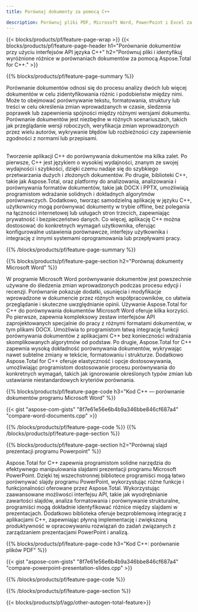 ```yaml
---
title: Porównaj dokumenty za pomocą C++ 

description: Porównuj pliki PDF, Microsoft Word, PowerPoint i Excel za pośrednictwem aplikacji C++. Uzyskaj wyróżnione wyniki porównania.
---
```


{{< blocks/products/pf/feature-page-wrap >}}
{{< blocks/products/pf/feature-page-header h1="Porównanie dokumentów przy użyciu interfejsów API języka C++" h2="Porównuj pliki i identyfikuj wyróżnione różnice w porównaniach dokumentów za pomocą Aspose.Total for C++." >}}

{{% blocks/products/pf/feature-page-summary %}}

Porównanie dokumentów odnosi się do procesu analizy dwóch lub więcej dokumentów w celu zidentyfikowania różnic i podobieństw między nimi. Może to obejmować porównywanie tekstu, formatowania, struktury lub treści w celu określenia zmian wprowadzanych w czasie, śledzenia poprawek lub zapewnienia spójności między różnymi wersjami dokumentu. Porównanie dokumentów jest niezbędne w różnych scenariuszach, takich jak przeglądanie wersji roboczych, weryfikacja zmian wprowadzonych przez wielu autorów, wykrywanie błędów lub rozbieżności czy zapewnienie zgodności z normami lub przepisami.<br /><br />

Tworzenie aplikacji C++ do porównywania dokumentów ma kilka zalet. Po pierwsze, C++ jest językiem o wysokiej wydajności, znanym ze swojej wydajności i szybkości, dzięki czemu nadaje się do szybkiego przetwarzania dużych i złożonych dokumentów. Po drugie, biblioteki C++, takie jak Aspose.Total, oraz platformy do analizowania, analizowania i porównywania formatów dokumentów, takie jak DOCX i PPTX, umożliwiają programistom wdrażanie solidnych i dokładnych algorytmów porównawczych. Dodatkowo, tworząc samodzielną aplikację w języku C++, użytkownicy mogą porównywać dokumenty w trybie offline, bez polegania na łączności internetowej lub usługach stron trzecich, zapewniając prywatność i bezpieczeństwo danych. Co więcej, aplikację C++ można dostosować do konkretnych wymagań użytkownika, oferując konfigurowalne ustawienia porównawcze, interfejsy użytkownika i integrację z innymi systemami oprogramowania lub przepływami pracy.

{{% /blocks/products/pf/feature-page-summary  %}}

{{% blocks/products/pf/feature-page-section  h2="Porównaj dokumenty Microsoft Word" %}}

W programie Microsoft Word porównywanie dokumentów jest powszechnie używane do śledzenia zmian wprowadzonych podczas procesu edycji i recenzji. Porównanie pokazuje dodatki, usunięcia i modyfikacje wprowadzone w dokumencie przez różnych współpracowników, co ułatwia przeglądanie i skuteczne uwzględnianie opinii. Używanie Aspose.Total for C++ do porównywania dokumentów Microsoft Word oferuje kilka korzyści. Po pierwsze, zapewnia kompleksowy zestaw interfejsów API zaprojektowanych specjalnie do pracy z różnymi formatami dokumentów, w tym plikami DOCX. Umożliwia to programistom łatwą integrację funkcji porównywania dokumentów z aplikacjami C++ bez konieczności wdrażania skomplikowanych algorytmów od podstaw. Po drugie, Aspose.Total for C++ zapewnia wysoką dokładność porównywania dokumentów, wykrywając nawet subtelne zmiany w tekście, formatowaniu i strukturze. Dodatkowo Aspose.Total for C++ oferuje elastyczność i opcje dostosowywania, umożliwiając programistom dostosowanie procesu porównywania do konkretnych wymagań, takich jak ignorowanie określonych typów zmian lub ustawianie niestandardowych kryteriów porównania. 

{{% blocks/products/pf/feature-page-code h3="Kod C++ — porównanie dokumentów programu Microsoft Word" %}}

{{< gist "aspose-com-gists" "8f7e61e56e6b4b9a346bbe846cf687a4" "compare-word-documents.cpp" >}}

{{% /blocks/products/pf/feature-page-code  %}}
{{% /blocks/products/pf/feature-page-section %}}

{{% blocks/products/pf/feature-page-section  h2="Porównaj slajd prezentacji programu Powerpoint" %}}

Aspose.Total for C++ zapewnia programistom solidne narzędzia do efektywnego manipulowania slajdami prezentacji programu Microsoft PowerPoint. Dzięki tej wszechstronnej bibliotece programiści mogą łatwo porównywać slajdy programu PowerPoint, wykorzystując różne funkcje i funkcjonalności oferowane przez Aspose.Total. Wykorzystując zaawansowane możliwości interfejsu API, takie jak wyodrębnianie zawartości slajdów, analiza formatowania i porównywanie strukturalne, programiści mogą dokładnie identyfikować różnice między slajdami w prezentacjach. Dodatkowo biblioteka oferuje bezproblemową integrację z aplikacjami C++, zapewniając płynną implementację i zwiększoną produktywność w opracowywaniu rozwiązań do zadań związanych z zarządzaniem prezentacjami PowerPoint i analizą.

{{% blocks/products/pf/feature-page-code h3="Kod C++: porównanie plików PDF" %}}

{{< gist "aspose-com-gists" "8f7e61e56e6b4b9a346bbe846cf687a4" "compare-powerpoint-presentation-slides.cpp" >}}

{{% /blocks/products/pf/feature-page-code  %}}

{{% /blocks/products/pf/feature-page-section %}}

{{< blocks/products/pf/agp/other-autogen-total-feature>}}